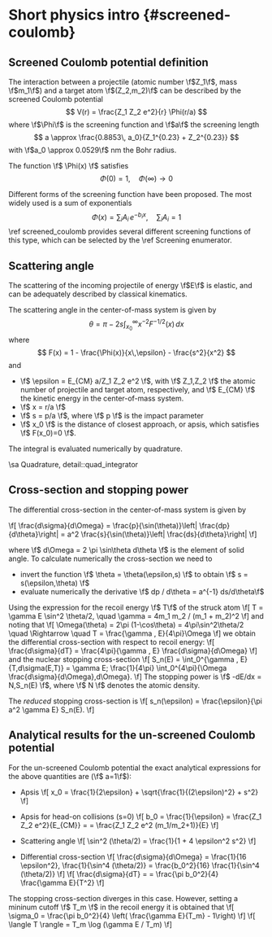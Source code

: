 # Short physics intro {#screened-coulomb}
    

## Screened Coulomb potential definition

The interaction between a projectile (atomic number \f$Z_1\f$, mass \f$m_1\f$) and a target atom \f$(Z_2,m_2)\f$ can be described by the screened Coulomb potential 
$$
V(r) = \frac{Z_1 Z_2 e^2}{r} \Phi(r/a)
$$
where \f$\Phi\f$ is the screening function and \f$a\f$ the screening length
$$
a \approx \frac{0.8853\, a_0}{Z_1^{0.23} + Z_2^{0.23}} 
$$
with \f$a_0 \approx 0.0529\f$ nm the Bohr radius.

The function \f$ \Phi(x) \f$ satisfies
$$
\Phi(0) = 1, \quad \Phi(\infty)\to 0
$$

Different forms of the screening function have been proposed. The most widely used is a sum of exponentials
$$
\Phi(x) = \sum_i {A_i \, e^{-b_ix}}, \quad \sum_i{A_i}=1
$$
\ref screened_coulomb provides several different screening functions of this type, which can be selected by the \ref Screening enumerator.

## Scattering angle

The scattering of the incoming projectile of energy \f$E\f$ is elastic, and can be adequately described by classical kinematics.

The scattering angle in the center-of-mass system is given by
$$
\theta = \pi - 2 s \int_{x_0}^\infty {x^{-2}F^{-1/2}(x)\,dx}
$$
where
$$
F(x) = 1 - \frac{\Phi(x)}{x\,\epsilon} - \frac{s^2}{x^2}
$$
and 
- \f$  \epsilon = E_{CM} a/Z_1 Z_2 e^2 \f$, with \f$ Z_1,Z_2 \f$ the atomic number of projectile and target atom, respectively, and \f$ E_{CM} \f$ the kinetic energy in the center-of-mass system.
- \f$ x = r/a \f$
- \f$ s = p/a \f$, where \f$ p \f$ is the impact parameter
- \f$ x_0 \f$ is the distance of closest approach, or apsis, which satisfies
\f$ F(x_0)=0 \f$.

The integral is evaluated numerically by quadrature.

\sa Quadrature, detail::quad_integrator

## Cross-section and stopping power

The differential cross-section in the center-of-mass system is given by

\f[
  \frac{d\sigma}{d\Omega} = \frac{p}{\sin(\theta)}\left| \frac{dp}{d\theta}\right| = a^2 \frac{s}{\sin(\theta)}\left| \frac{ds}{d\theta}\right|
\f]

where \f$ d\Omega = 2 \pi \sin\theta d\theta \f$ is the element of solid angle. To calculate numerically the cross-section we need to
- invert the function \f$ \theta = \theta(\epsilon,s) \f$ to obtain  \f$ s = s(\epsilon,\theta) \f$
- evaluate numerically the derivative \f$ dp / d\theta = a^{-1} ds/d\theta\f$ 

Using the expression for the recoil energy \f$ T\f$ of the struck atom
\f[
  T = \gamma E \sin^2 \theta/2, \quad \gamma = 4m_1 m_2 / (m_1 + m_2)^2
\f]
and noting that
\f[
  \Omega(\theta) = 2\pi (1-\cos\theta) = 4\pi\sin^2\theta/2
  \quad \Rightarrow \quad 
  T = \frac{\gamma \, E}{4\pi}\Omega
\f]
we obtain the differential cross-section with respect to recoil energy: 
\f[
  \frac{d\sigma}{dT} = \frac{4\pi}{\gamma \, E} \frac{d\sigma}{d\Omega} 
\f]
and the nuclear stopping cross-section
\f[
  S_n(E) = \int_0^{\gamma \, E}{T\,d\sigma(E,T)} = 
  \gamma E\; \frac{1}{4\pi} \int_0^{4\pi}{\Omega \frac{d\sigma}{d\Omega}\,d\Omega}.
\f]
The stopping power is \f$ -dE/dx = N\,S_n(E) \f$, where \f$ N \f$ denotes the atomic density.

The *reduced* stopping cross-section is
\f[
  s_n(\epsilon) = \frac{\epsilon}{\pi a^2 \gamma E} S_n(E).
\f]

## Analytical results for the un-screened Coulomb potential

For the un-screened Coulomb potential the exact analytical expressions for the above quantities are (\f$ a=1\f$):

- Apsis
\f[
  x_0 = \frac{1}{2\epsilon} + \sqrt{\frac{1}{(2\epsilon)^2} + s^2}
\f]

- Apsis for head-on collisions (s=0)
\f[
  b_0 = \frac{1}{\epsilon} = \frac{Z_1 Z_2 e^2}{E_{CM}} = = \frac{Z_1 Z_2 e^2 (m_1/m_2+1)}{E}
\f]

- Scattering angle
\f[
  \sin^2 (\theta/2) = \frac{1}{1 + 4 \epsilon^2 s^2}
\f]

- Differential cross-section
\f[
  \frac{d\sigma}{d\Omega} = \frac{1}{16 \epsilon^2}\, \frac{1}{\sin^4 (\theta/2)} = \frac{b_0^2}{16} \frac{1}{\sin^4 (\theta/2)}
\f]
\f[
  \frac{d\sigma}{dT} = = \frac{\pi b_0^2}{4} \frac{\gamma E}{T^2}
\f]

The stopping cross-section diverges in this case. However, setting a mininum cutoff \f$ T_m \f$ in the recoil energy it is obtained that
\f[
  \sigma_0 = \frac{\pi b_0^2}{4} \left( \frac{\gamma E}{T_m} - 1\right)
\f]
\f[
  \langle T \rangle = T_m \log (\gamma E / T_m)
\f]



